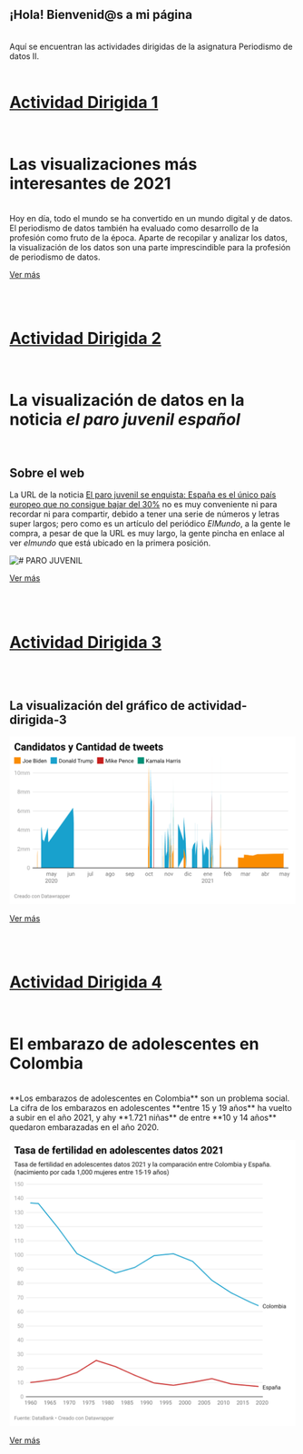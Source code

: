 ## ¡Hola! Bienvenid@s a mi página
<br>
Aquí se encuentran las actividades dirigidas de la asignatura Periodismo de datos II.

<br>
<br>

# [Actividad Dirigida 1](actividad-dirigida-1.md)

<br>

# Las visualizaciones más interesantes de 2021 
<br>
Hoy en día, todo el mundo se ha convertido en un mundo digital y de datos. El periodismo de datos también ha evaluado como desarrollo de la profesión como fruto de la época. 
Aparte de recopilar y analizar los datos, la visualización de los datos son una parte imprescindible para la profesión de periodismo de datos. 

[Ver más](actividad-dirigida-1.md)


<br>
<br>

# [Actividad Dirigida 2](actividad-dirigida-2.md)


<br>

# La visualización de datos en la noticia *el paro juvenil español*

<br>

## Sobre el web 

La URL de la noticia [ El paro juvenil se enquista: España es el único país europeo que no consigue bajar del 30%](https://www.elmundo.es/economia/macroeconomia/2021/11/10/618a7c0321efa0ca218b45d7.html) no es muy conveniente ni para recordar ni para compartir, debido a tener una serie de números y letras super largos; pero como es un artículo del periódico *ElMundo*, a  la gente le compra, a pesar de que la URL es muy largo, la gente pincha en enlace al ver *elmundo* que está ubicado en la primera posición. 


![# PARO JUVENIL](https://phantom-elmundo.unidadeditorial.es/2696f6eefa4792f62ed2b6a4d823bafa/f/jpg/assets/multimedia/imagenes/2021/11/10/16365199153485.jpg)

[Ver más](actividad-dirigida-2.md)


<br>
<br>

# [Actividad Dirigida 3](actividad-dirigida-3.md)
<br>

<br>

## La visualización del gráfico de actividad-dirigida-3


![imagenes](imagenes/candidatos-cantidad-tweets.png)

[Ver más](actividad-dirigida-3.md)

<br>
<br>

# [Actividad Dirigida 4](actividad-dirigida-4/actividad-dirigida-4.md)
<br>


# El embarazo de adolescentes en Colombia 
<br>
**Los embarazos de adolescentes en Colombia** son un problema social. La cifra de los embarazos en adolescentes **entre 15 y 19 años** ha vuelto a subir en el año 2021, y ahy **1.721 niñas** de entre **10 y 14 años** quedaron embarazadas en el año 2020.


<br>

![tasa-de-fertilidad ](actividad-dirigida-4/imagenes-de-ad-4/tasa-de-fertilidad.png)

[Ver más](actividad-dirigida-4/actividad-dirigida-4.md)

